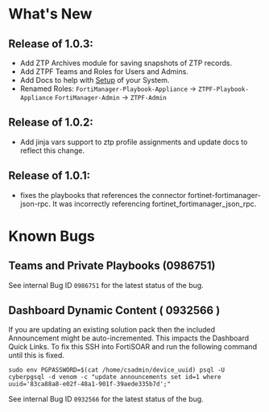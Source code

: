 # What's New

## Release of 1.0.3:
 - Add ZTP Archives module for saving snapshots of ZTP records. 
 - Add ZTPF Teams and Roles for Users and Admins. 
 - Add Docs to help with [Setup](./docs/setup/README.md) of your System. 
 - Renamed Roles:
   `FortiManager-Playbook-Appliance` -> `ZTPF-Playbook-Appliance` 
   `FortiManager-Admin` -> `ZTPF-Admin`

## Release of 1.0.2: 
 - Add jinja vars support to ztp profile assignments and update docs to reflect this change.

## Release of 1.0.1: 
 - fixes the playbooks that references the connector fortinet-fortimanager-json-rpc. It was incorrectly referencing fortinet_fortimanager_json_rpc.

# Known Bugs

## Teams and Private Playbooks (0986751)

See internal Bug ID `0986751` for the latest status of the bug. 

## Dashboard Dynamic Content ( 0932566 )

If you are updating an existing solution pack then the included Announcement might be auto-incremented. This impacts the Dashboard Quick Links. To fix this SSH into FortiSOAR and run the following command until this is fixed. 

```
sudo env PGPASSWORD=$(cat /home/csadmin/device_uuid) psql -U cyberpgsql -d venom -c "update announcements set id=1 where uuid='83ca88a8-e02f-48a1-901f-39aede335b7d';"
```
See internal Bug ID `0932566` for the latest status of the bug. 